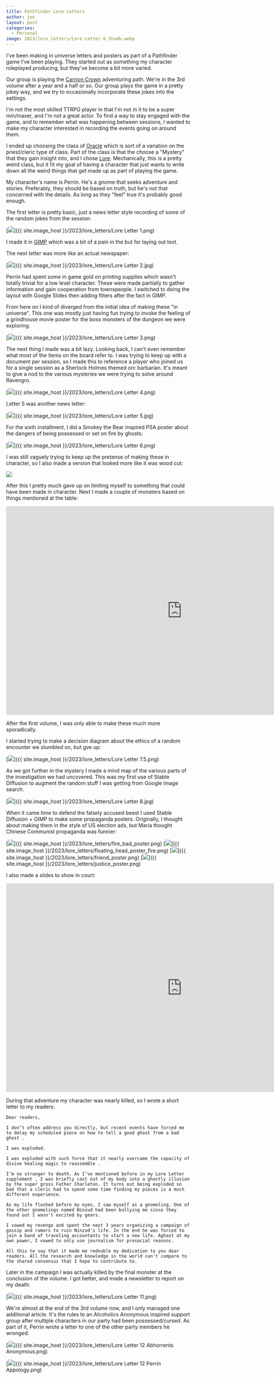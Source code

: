 ```yaml
---
title: Pathfinder Lore Letters
author: jon
layout: post
categories:
  - Personal
image: 2023/lore_letters/Lore Letter 6_thumb.webp
---
```


I've been making in universe letters and posters as part of a Pathfinder game I've been playing. They started out as something my character roleplayed producing, but they've become a bit more varied.

Our group is playing the [Carrion Crown](https://paizo.com/carrionCrown) adventuring path. We're in the 3rd volume after a year and a half or so. Our group plays the game in a pretty jokey way, and we try to occasionally incorporate these jokes into the settings.

I'm not the most skilled TTRPG player in that I'm not in it to be a super min/maxer, and I'm not a great actor. To find a way to stay engaged with the game, and to remember what was happening between sessions, I wanted to make my character interested in recording the events going on around them.

I ended up choosing the class of [Oracle](https://www.d20pfsrd.com/classes/base-classes/oracle/) which is sort of a variation on the priest/cleric type of class. Part of the class is that the choose a "Mystery" that they gain insight into, and I chose [Lore](https://www.d20pfsrd.com/classes/base-classes/oracle/). Mechanically, this is a pretty weird class, but it fit my goal of having a character that just wants to write down all the weird things that get made up as part of playing the game.

My character's name is Perrin. He's a gnome that seeks adventure and stories. Preferably, they should be based on truth, but he's not that concerned with the details. As long as they "feel" true it's probably good enough.

The first letter is pretty basic, just a news letter style recording of some of the random jokes from the session:

[<img class="center" src="{{ site.image_host }}/2023/lore_letters/Lore Letter 1_thumb.webp">]({{ site.image_host }}/2023/lore_letters/Lore Letter 1.png)

I made it in [GIMP](https://www.gimp.org/) which was a bit of a pain in the but for laying out text.

The next letter was more like an actual newspaper:

[<img class="center" src="{{ site.image_host }}/2023/lore_letters/Lore Letter 2_thumb.webp">]({{ site.image_host }}/2023/lore_letters/Lore Letter 2.jpg)

Perrin had spent some in game gold on printing supplies which wasn't totally trivial for a low level character. These were made partially to gather information and gain cooperation from townspeople. I switched to doing the layout with Google Slides then adding filters after the fact in GIMP.

From here on I kind of diverged from the initial idea of making these "in universe". This one was mostly just having fun trying to invoke the feeling of a grindhouse movie poster for the boss monsters of the dungeon we were exploring.

[<img class="center" src="{{ site.image_host }}/2023/lore_letters/Lore Letter 3_thumb.webp">]({{ site.image_host }}/2023/lore_letters/Lore Letter 3.png)

The next thing I made was a bit lazy. Looking back, I can't even remember what most of the items on the board refer to. I was trying to keep up with a document per session, so I made this to reference a player who joined us for a single session as a Sherlock Holmes themed orc barbarian. It's meant to give a nod to the various mysteries we were trying to solve around Ravengro.

[<img class="center" src="{{ site.image_host }}/2023/lore_letters/Lore Letter 4_thumb.webp">]({{ site.image_host }}/2023/lore_letters/Lore Letter 4.png)

Letter 5 was another news letter:

[<img class="center" src="{{ site.image_host }}/2023/lore_letters/Lore Letter 5_thumb.webp">]({{ site.image_host }}/2023/lore_letters/Lore Letter 5.jpg)

For the sixth installment, I did a Smokey the Bear inspired PSA poster about the dangers of being possessed or set on fire by ghosts:

[<img class="center" src="{{ site.image_host }}/2023/lore_letters/Lore Letter 6_thumb.webp">]({{ site.image_host }}/2023/lore_letters/Lore Letter 6.png)

I was still vaguely trying to keep up the pretense of making these in character, so I also made a version that looked more like it was wood cut:

<img class="center" src="{{ site.image_host }}/2023/lore_letters/Lore Letter 6 BW.png">

After this I pretty much gave up on limiting myself to something that could have been made in character. Next I made a couple of monsters based on things mentioned at the table:

<iframe src="https://docs.google.com/presentation/d/e/2PACX-1vRBJagG0fHhLY8evzDip4hbJ-ZtyITBFz1d50CC96DmqORuiP_Dahae6U9GkjUrzW3sBn1vNi2TtOaD/embed?start=false&loop=false&delayms=3000" frameborder="0" width="960" height="569" allowfullscreen="true" mozallowfullscreen="true" webkitallowfullscreen="true"></iframe>

After the first volume, I was only able to make these much more sporadically.

I started trying to make a decision diagram about the ethics of a random encounter we stumbled on, but gve up:

[<img class="center" src="{{ site.image_host }}/2023/lore_letters/Lore Letter 7.5_thumb.webp">]({{ site.image_host }}/2023/lore_letters/Lore Letter 7.5.png)

As we got further in the mystery I made a mind map of the various parts of the investigation we had uncovered. This was my first use of Stable Diffusion to augment the random stuff I was getting from Google image search.

[<img class="center" src="{{ site.image_host }}/2023/lore_letters/Lore Letter 8_thumb.webp">]({{ site.image_host }}/2023/lore_letters/Lore Letter 8.jpg)

When it came time to defend the falsely accused beast I used Stable Diffusion + GIMP to make some propaganda posters. Originally, I thought about making them in the style of US election ads, but Maria thought Chinese Communist propaganda was funnier:

[<img class="center" src="{{ site.image_host }}/2023/lore_letters/fire_bad_poster_thumb.webp">]({{ site.image_host }}/2023/lore_letters/fire_bad_poster.png)
[<img class="center" src="{{ site.image_host }}/2023/lore_letters/floating_head_poster_fire_thumb.webp">]({{ site.image_host }}/2023/lore_letters/floating_head_poster_fire.png)
[<img class="center" src="{{ site.image_host }}/2023/lore_letters/friend_poster_thumb.webp">]({{ site.image_host }}/2023/lore_letters/friend_poster.png)
[<img class="center" src="{{ site.image_host }}/2023/lore_letters/justice_poster_thumb.webp">]({{ site.image_host }}/2023/lore_letters/justice_poster.png)

I also made a slides to show in court:

<iframe src="https://docs.google.com/presentation/d/e/2PACX-1vQNzn5k4zbkQ8JGzxQdy3td4lYnCQoJwFw6hIuBFcD8n6hQDRser7NPPV8yKI6n4hcMIbOyUzYEZvHo/embed?start=false&loop=false&delayms=3000" frameborder="0" width="960" height="569" allowfullscreen="true" mozallowfullscreen="true" webkitallowfullscreen="true"></iframe>

During that adventure my character was nearly killed, so I wrote a short letter to my readers:

```
Dear readers,

I don’t often address you directly, but recent events have forced me to delay my scheduled piece on how to tell a good ghost from a bad ghost .

I was exploded.

I was exploded with such force that it nearly overcame the capacity of divine healing magic to reassemble .

I’m no stranger to death. As I’ve mentioned before in my Lore Letter supplement , I was briefly cast out of my body into a ghostly illusion by the super gross Father Charleton. It turns out being exploded so bad that a cleric had to spend some time finding my pieces is a much different experience.

As my life flashed before my eyes, I saw myself as a gnomeling. One of the other gnomelings named Ninzud had been bullying me since they found out I wasn't excited by gears.

I vowed my revenge and spent the next 3 years organizing a campaign of gossip and rumors to ruin Ninzud's life. In the end he was forced to join a band of traveling accountants to start a new life. Aghast at my own power, I vowed to only use journalism for prosocial reasons.

All this to say that it made me redouble my dedication to you dear readers. All the research and knowledge in the world can't compare to the shared consensus that I hope to contribute to. 
```

Later in the campaign I was actually killed by the final monster at the conclusion of the volume. I got better, and made a newsletter to report on my death:

[<img class="center" src="{{ site.image_host }}/2023/lore_letters/Lore Letter 11_thumb.webp">]({{ site.image_host }}/2023/lore_letters/Lore Letter 11.png)

We're almost at the end of the 3rd volume now, and I only managed one additional article. It's the rules to an Alcoholics Anonymous inspired support group after multiple characters in our party had been possessed/cursed. As part of it, Perrin wrote a letter to one of the other party members he wronged:

[<img class="center" src="{{ site.image_host }}/2023/lore_letters/Lore Letter 12 Abhorrents Anonymous_thumb.webp">]({{ site.image_host }}/2023/lore_letters/Lore Letter 12 Abhorrents Anonymous.png)

[<img class="center" src="{{ site.image_host }}/2023/lore_letters/Lore Letter 12 Perrin Appology_thumb.webp">]({{ site.image_host }}/2023/lore_letters/Lore Letter 12 Perrin Appology.png)
